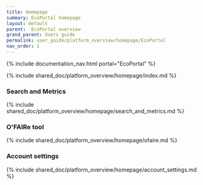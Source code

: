 ```yaml
---
title: Homepage
summary: EcoPortal homepage
layout: default
parent:  EcoPortal overview
grand_parent: Users guide
permalink: user_guide/platform_overview/homepage/EcoPortal
nav_order: 1
---
```


{% include documentation_nav.html portal="EcoPortal"  %}

{% include shared_doc/platform_overview/homepage/index.md  %}

### Search and Metrics
{% include shared_doc/platform_overview/homepage/search_and_metrics.md  %}

### O'FAIRe tool
{% include shared_doc/platform_overview/homepage/ofaire.md  %}

### Account settings
{% include shared_doc/platform_overview/homepage/account_settings.md  %}

